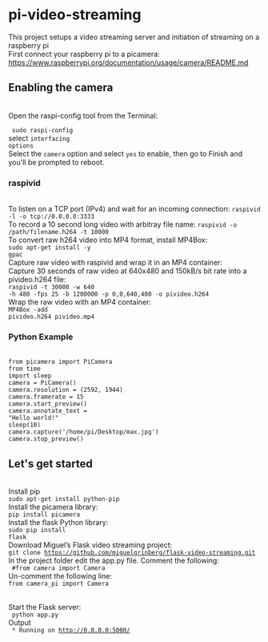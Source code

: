 # pi-video-streaming
This project setups a video streaming server and initiation of streaming on a raspberry pi
<br> First connect your raspberry pi to a picamera: https://www.raspberrypi.org/documentation/usage/camera/README.md
## Enabling the camera
<br> Open the raspi-config tool from the Terminal:

<code> sudo raspi-config </code>
<br> select <code>interfacing options</code>
<br> Select the <code>camera</code> option and select <code>yes</code> to enable, then go to Finish and you'll be prompted to reboot.
### raspivid
<br> To listen on a TCP port (IPv4) and wait for an incoming connection: <code>raspivid -l -o tcp://0.0.0.0:3333</code>
<br> To record a 10 second long video with arbitray file name: <code>raspivid -o /path/filename.h264 -t 10000</code>
<br> To convert raw h264 video into MP4 format, install MP4Box:
<br> <code>sudo apt-get install -y gpac</code>
<br> Capture raw video with raspivid and wrap it in an MP4 container:
<br> Capture 30 seconds of raw video at 640x480 and 150kB/s bit rate into a pivideo.h264 file:
<br> <code>raspivid -t 30000 -w 640 -h 480 -fps 25 -b 1200000 -p 0,0,640,480 -o pivideo.h264 </code>
<br> Wrap the raw video with an MP4 container: 
<br><code>MP4Box -add pivideo.h264 pivideo.mp4</code>
### Python Example
<br><code>from picamera import PiCamera</code>
<br><code>from time import sleep</code>
<br><code>camera = PiCamera()</code>
<br><code>camera.resolution = (2592, 1944)</code>
<br><code>camera.framerate = 15</code>
<br><code>camera.start_preview()</code>
<br><code>camera.annotate_text = "Hello world!"</code>
<br><code>sleep(10)</code>
<br><code>camera.capture('/home/pi/Desktop/max.jpg')</code>
<br><code>camera.stop_preview()</code>

## Let's get started
<br> Install pip
<br><code>sudo apt-get install python-pip</code>
<br>Install the picamera library:
<br><code>pip install picamera</code>
<br>Install the flask Python library:
<br><code>sudo pip install flask</code>
<br> Download Miguel’s Flask video streaming project:
<br><code>git clone https://github.com/miguelgrinberg/flask-video-streaming.git</code>
<br> In the project folder edit the app.py file. Comment the following:
<br><code> #from camera import Camera </code>
<br> Un-comment the following line:
<br><code>from camera_pi import Camera</code>

 <br> Start the Flask server:
<br><code> python app.py </code>
<br> Output
<br><code> * Running on http://0.0.0.0:5000/ </code>
